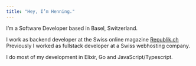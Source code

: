 ```yaml
---
title: "Hey, I’m Henning."
---
```


I’m a Software Developer based in Basel, Switzerland.

I work as backend developer at the Swiss online magazine [Republik.ch](https://republik.ch)
Previously I worked as fullstack developer at a Swiss webhosting company.

I do most of my development in Elixir, Go and JavaScript/Typescript.
